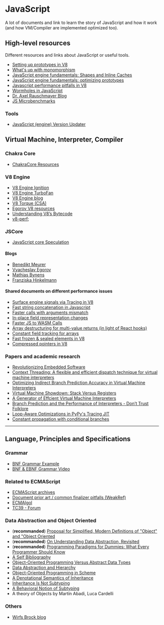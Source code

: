 # JavaScript
A lot of documents and link to learn the story of JavaScript and how it work (and how VM/Compiler are implemented optimized too).

## High-level resources
Different resources and links about JavaScript or useful tools.

- [Setting up prototypes in V8](https://medium.com/@tverwaes/setting-up-prototypes-in-v8-ec9c9491dfe2)
- [What's up with monomorphism](https://mrale.ph/blog/2015/01/11/whats-up-with-monomorphism.html)
- [JavaScript engine fundamentals: Shapes and Inline Caches](https://mathiasbynens.be/notes/shapes-ics)
- [JavaScript engine fundamentals: optimizing prototypes](https://mathiasbynens.be/notes/prototypes)
- [Javascript performance pitfalls in V8](https://ponyfoo.com/articles/javascript-performance-pitfalls-v8)
- [Wormholes in JavaScript](https://www.nearform.com/blog/wormholes-in-javascript/)
- [Dr. Axel Rauschmayer Blog](http://2ality.com/)
- [JS Microbenchmarks](https://github.com/bmeurer/js-micro-benchmarks)

### Tools
- [JavaScript (engine) Version Updater](https://github.com/GoogleChromeLabs/jsvu#readme)

## Virtual Machine, Interpreter, Compiler

### Chakra Core

- [ChakraCore Resources](https://github.com/Microsoft/ChakraCore/wiki/Resources)

### V8 Engine

- [V8 Engine Ignition](https://v8.dev/docs/ignition)
- [V8 Engine TurboFan](https://v8.dev/docs/turbofan)
- [V8 Engine blog](https://v8.dev/blog)
- [V8 Torque (CSA)](https://v8.dev/docs/torque)
- [Egorov V8 resources](https://mrale.ph/v8/resources.html)
- [Understanding V8’s Bytecode](https://medium.com/dailyjs/understanding-v8s-bytecode-317d46c94775)
- [v8-perf](https://github.com/thlorenz/v8-perf);

### JSCore

- [JavaScript core Speculation](https://webkit.org/blog/10308/speculation-in-javascriptcore/)

#### Blogs 

- [Benedikt Meurer](https://benediktmeurer.de/)
- [Vyacheslav Egorov](https://mrale.ph/)
- [Mathias Bynens](https://mathiasbynens.be/)
- [Franziska Hinkelmann](https://fhinkel.rocks/)

#### Shared documents on different performance issues

- [Surface engine signals via Tracing in V8](https://docs.google.com/document/d/1xHl4qF2olKtDEPQFkci8g_wF3oTA-NBoJ6z5cpw1PWk/preview)
- [Fast string concatenation in Javascript](https://docs.google.com/document/d/1o-MJPAddpfBfDZCkIHNKbMiM86iDFld7idGbNQLuKIQ/preview)
- [Faster calls with arguments mismatch](https://docs.google.com/document/d/156nh17BpyLNmDmONyC_ZQUbi0h6goNysds2DLXcAzVc/preview)
- [In-place field representation changes](https://docs.google.com/document/d/10CbqmRs-i8Jy0IE3ToEP25_FD8gj2kEHvfd3N0icN3g/preview)
- [Faster JS to WASM Calls](https://docs.google.com/document/d/1sOIGJ5IRbOPqrgN6hqvEOOu44tiyrxDF0o9AHLAovSk/edit)
- [Array destructuring for multi-value returns (in light of React hooks)](https://docs.google.com/document/d/1hWb-lQW4NSG9yRpyyiAA_9Ktytd5lypLnVLhPX9vamE/edit)
- [Constant field tracking for arrays](https://docs.google.com/document/d/1r2GAvdi_wudDS6iRUfdPw0gxWMfV-IX1PqKgwW47FyE/edit)
- [Fast frozen & sealed elements in V8](https://docs.google.com/document/d/1X6zO5F_Zojizn2dmo_ftaOWsY8NltPHUhudBbUzMxnc/preview)
- [Compressed pointers in V8](https://docs.google.com/document/d/10qh2-b4C5OtSg-xLwyZpEI5ZihVBPtn1xwKBbQC26yI/edit#heading=h.x1cv1fi5g42q)

### Papers and academic research
- [Revolutionizing Embedded Software](http://verdich.dk/kasper/RES.pdf)
- [Context Threading: A flexible and efficient dispatch technique for virtual machine interpreters](http://www.cs.toronto.edu/syslab/pubs/demkea_context.pdf)
- [Optimizing Indirect Branch Prediction Accuracy in Virtual Machine Interpreters](http://www.eecg.toronto.edu/~steffan/carg/readings/optimizing-indirect-branch-prediction.pdf)
- [Virtual Machine Showdown: Stack Versus Registers](https://www.usenix.org/legacy/events/vee05/full_papers/p153-yunhe.pdf)
- [A Generator of Effcient Virtual Machine Interpreters](http://citeseerx.ist.psu.edu/viewdoc/download?doi=10.1.1.16.7676&rep=rep1&type=pdf)
- [Branch Prediction and the Performance of Interpreters - Don’t Trust Folklore](https://hal.inria.fr/hal-00911146/document)
- [Loop-Aware Optimizations in PyPy's Tracing JIT](https://bitbucket.org/pypy/extradoc/src/98f94d389f25/talk/dls2012/licm.pdf)
- [Constant propagation with conditional branches](https://dl.acm.org/citation.cfm?id=103136)

---

## Language, Principles and Specifications

### Grammar
- [BNF Grammar Example](http://www.cs.utsa.edu/~wagner/CS3723/grammar/examples2.html)
- [BNF & EBNF Grammar Video](https://www.youtube.com/watch?v=hl2NLbIaU7U)

### Related to ECMAScript
- [ECMAScript archives](https://www.ecma-international.org/archive/ecmascript/)
- [Document prior art / common finalizer pitfalls (WeakRef)](https://github.com/tc39/proposal-weakrefs/issues/78)
- [ECMAlgol](https://www.ecma-international.org/publications/files/ECMA-ST-WITHDRAWN/ECMA-2,%201st%20Edition,%20April%201965.pdf)
- [TC39 - Forum](https://es.discourse.group/)

### Data Abstraction and Object Oriented

- (**recommanded**) [Proposal for Simplified, Modern Definitions of "Object" and "Object Oriented](https://wcook.blogspot.com/2012/07/proposal-for-simplified-modern.html)
- (**recommanded**) [On Understanding Data Abstraction, Revisited](http://www.cs.utexas.edu/~wcook/Drafts/2009/essay.pdf)
- (**recommanded**) [Programming Paradigms for Dummies: What Every Programmer Should Know](https://www.info.ucl.ac.be/~pvr/VanRoyChapter.pdf)
- [A Self Bibliography](https://sites.cs.ucsb.edu/~urs/oocsb/self/papers/papers.html)
- [Object-Oriented Programming Versus Abstract Data Types](http://www.cs.utexas.edu/~wcook/papers/OOPvsADT/CookOOPvsADT90.pdf)
- [Data Abstraction and Hierarchy](https://pdfs.semanticscholar.org/36be/babeb72287ad9490e1ebab84e7225ad6a9e5.pdf)
- [Object-Oriented Programming in Scheme](https://mumble.net/~jar/pubs/oopis.pdf)
- [A Denotational Semantics of Inheritance](https://www.cs.utexas.edu/~wcook/papers/thesis/cook89.pdf)
- [Inheritance Is Not Subtyping](http://www.cs.utexas.edu/~wcook/papers/InheritanceSubtyping90/CookPOPL90.pdf)
- [A Behavioral Notion of Subtyping](https://www.cs.cmu.edu/~wing/publications/LiskovWing94.pdf)
- A theory of Objects by Martín Abadi, Luca Cardelli

### Others

- [Wirfs Brock blog](http://www.wirfs-brock.com/allen/)
